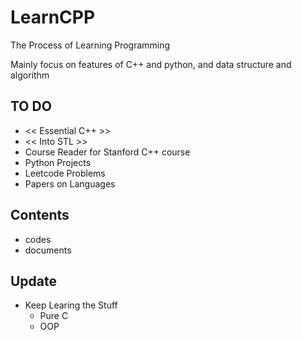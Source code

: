 # LearnCPP
The Process of Learning Programming

Mainly focus on features of C++ and python, and 
data structure and algorithm

## TO DO
* << Essential C++ >>
* << Into STL >>
* Course Reader for Stanford C++ course
* Python Projects
* Leetcode Problems
* Papers on Languages

## Contents
* codes
* documents

## Update
* Keep Learing the Stuff
  * Pure C
  * OOP
